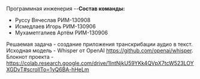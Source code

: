 Программная инженерия
--**Состав команды:**
- Руссу Вячеслав РИМ-130908
- Исмедлаев Игорь РИМ-130906
- Мухаметгалиев Артём РИМ-130906

Решаемая задача - создание приложения транскрибации аудио в текст.
Исходная модель - Whisper от OpenAI https://github.com/openai/whisper.
Блокнот проекта - https://colab.research.google.com/drive/1IntNjkU59YKk4QVpX7tcW523LOYXGDvT#scrollTo=1yQ6BA-hHeLm
